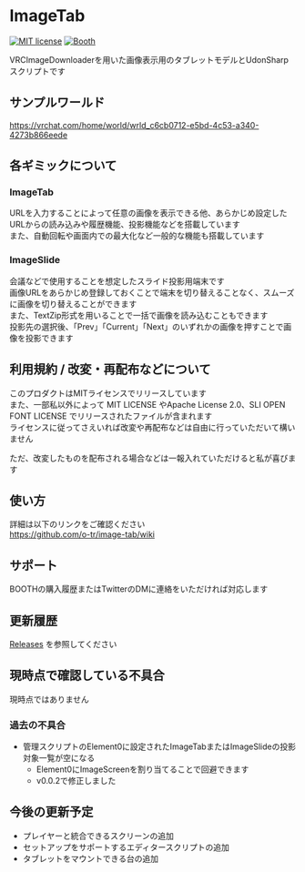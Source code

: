 # ImageTab

[![MIT license](https://img.shields.io/badge/license-MIT-blue.svg)](https://github.com/o-tr/image-tab/blob/master/LICENSE)
[![Booth](https://img.shields.io/badge/BOOTH-c54245)](https://ootr.booth.pm/items/5610957)

VRCImageDownloaderを用いた画像表示用のタブレットモデルとUdonSharpスクリプトです

## サンプルワールド
https://vrchat.com/home/world/wrld_c6cb0712-e5bd-4c53-a340-4273b866eede

## 各ギミックについて
### ImageTab
URLを入力することによって任意の画像を表示できる他、あらかじめ設定したURLからの読み込みや履歴機能、投影機能などを搭載しています  
また、自動回転や画面内での最大化など一般的な機能も搭載しています

### ImageSlide
会議などで使用することを想定したスライド投影用端末です  
画像URLをあらかじめ登録しておくことで端末を切り替えることなく、スムーズに画像を切り替えることができます  
また、TextZip形式を用いることで一括で画像を読み込むこともできます  
投影先の選択後、「Prev」「Current」「Next」のいずれかの画像を押すことで画像を投影できます  

## 利用規約 / 改変・再配布などについて

このプロダクトはMITライセンスでリリースしています  
また、一部私以外によって MIT LICENSE やApache License 2.0、SLI OPEN FONT LICENSE でリリースされたファイルが含まれます  
ライセンスに従ってさえいれば改変や再配布などは自由に行っていただいて構いません  

ただ、改変したものを配布される場合などは一報入れていただけると私が喜びます  

## 使い方
詳細は以下のリンクをご確認ください  
https://github.com/o-tr/image-tab/wiki  

## サポート
BOOTHの購入履歴またはTwitterのDMに連絡をいただければ対応します

## 更新履歴
[Releases](https://github.com/o-tr/image-tab/releases) を参照してください

## 現時点で確認している不具合
現時点ではありません

### 過去の不具合
- 管理スクリプトのElement0に設定されたImageTabまたはImageSlideの投影対象一覧が空になる
  - Element0にImageScreenを割り当てることで回避できます
  - v0.0.2で修正しました

## 今後の更新予定
- プレイヤーと統合できるスクリーンの追加
- セットアップをサポートするエディタースクリプトの追加
- タブレットをマウントできる台の追加

